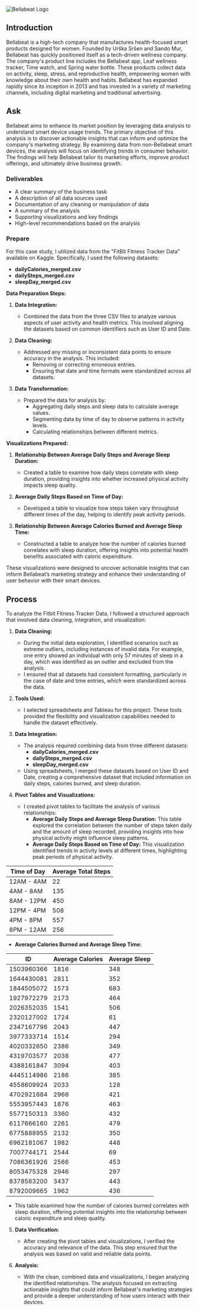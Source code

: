 ![Bellabeat Logo](https://bellabeat.com/wp-content/uploads/2023/09/Bellabeat-logo.jpg)

## Introduction

Bellabeat is a high-tech company that manufactures health-focused smart products designed for women. Founded by Urška Sršen and Sando Mur, Bellabeat has quickly positioned itself as a tech-driven wellness company. The company's product line includes the Bellabeat app, Leaf wellness tracker, Time watch, and Spring water bottle. These products collect data on activity, sleep, stress, and reproductive health, empowering women with knowledge about their own health and habits. Bellabeat has expanded rapidly since its inception in 2013 and has invested in a variety of marketing channels, including digital marketing and traditional advertising.

## Ask

Bellabeat aims to enhance its market position by leveraging data analysis to understand smart device usage trends. The primary objective of this analysis is to discover actionable insights that can inform and optimize the company's marketing strategy. By examining data from non-Bellabeat smart devices, the analysis will focus on identifying trends in consumer behavior. The findings will help Bellabeat tailor its marketing efforts, improve product offerings, and ultimately drive business growth.

### Deliverables
- A clear summary of the business task
- A description of all data sources used
- Documentation of any cleaning or manipulation of data
- A summary of the analysis
- Supporting visualizations and key findings
- High-level recommendations based on the analysis

### Prepare

For this case study, I utilized data from the "FitBit Fitness Tracker Data" available on Kaggle. Specifically, I used the following datasets:
- **dailyCalories_merged.csv**
- **dailySteps_merged.csv**
- **sleepDay_merged.csv**

**Data Preparation Steps:**

1. **Data Integration:** 
   - Combined the data from the three CSV files to analyze various aspects of user activity and health metrics. This involved aligning the datasets based on common identifiers such as User ID and Date.

2. **Data Cleaning:**
   - Addressed any missing or inconsistent data points to ensure accuracy in the analysis. This included:
     - Removing or correcting erroneous entries.
     - Ensuring that date and time formats were standardized across all datasets.

3. **Data Transformation:**
   - Prepared the data for analysis by:
     - Aggregating daily steps and sleep data to calculate average values.
     - Segmenting data by time of day to observe patterns in activity levels.
     - Calculating relationships between different metrics.

**Visualizations Prepared:**

1. **Relationship Between Average Daily Steps and Average Sleep Duration:**
   - Created a table to examine how daily steps correlate with sleep duration, providing insights into whether increased physical activity impacts sleep quality.

2. **Average Daily Steps Based on Time of Day:**
   - Developed a table to visualize how steps taken vary throughout different times of the day, helping to identify peak activity periods.

3. **Relationship Between Average Calories Burned and Average Sleep Time:**
   - Constructed a table to analyze how the number of calories burned correlates with sleep duration, offering insights into potential health benefits associated with caloric expenditure.

These visualizations were designed to uncover actionable insights that can inform Bellabeat’s marketing strategy and enhance their understanding of user behavior with their smart devices.

## Process

To analyze the Fitbit Fitness Tracker Data, I followed a structured approach that involved data cleaning, integration, and visualization:

1. **Data Cleaning:**
   - During the initial data exploration, I identified scenarios such as extreme outliers, including instances of invalid data. For example, one entry showed an individual with only 57 minutes of sleep in a day, which was identified as an outlier and excluded from the analysis.
   - I ensured that all datasets had consistent formatting, particularly in the case of date and time entries, which were standardized across the data.

2. **Tools Used:**
   - I selected spreadsheets and Tableau for this project. These tools provided the flexibility and visualization capabilities needed to handle the dataset effectively.

3. **Data Integration:**
   - The analysis required combining data from three different datasets: 
     - **dailyCalories_merged.csv**
     - **dailySteps_merged.csv**
     - **sleepDay_merged.csv**
   - Using spreadsheets, I merged these datasets based on User ID and Date, creating a comprehensive dataset that included information on daily steps, calories burned, and sleep duration.

4. **Pivot Tables and Visualizations:**
   - I created pivot tables to facilitate the analysis of various relationships:
     - **Average Daily Steps and Average Sleep Duration:** This table explored the correlation between the number of steps taken daily and the amount of sleep recorded, providing insights into how physical activity might influence sleep patterns.
     - **Average Daily Steps Based on Time of Day:** This visualization identified trends in activity levels at different times, highlighting peak periods of physical activity.
    
| Time of Day  | Average Total Steps |
|--------------|---------------------|
| 12AM - 4AM   | 22                  |
| 4AM - 8AM    | 135                 |
| 8AM - 12PM   | 450                 |
| 12PM - 4PM   | 508                 |
| 4PM - 8PM    | 557                 |
| 8PM - 12AM   | 256                 |

   - **Average Calories Burned and Average Sleep Time:**
    
| ID          | Average Calories | Average Sleep |
|-------------|------------------|---------------|
| 1503960366  | 1816             | 348           |
| 1644430081  | 2811             | 352           |
| 1844505072  | 1573             | 683           |
| 1927972279  | 2173             | 464           |
| 2026352035  | 1541             | 506           |
| 2320127002  | 1724             | 61            |
| 2347167796  | 2043             | 447           |
| 3977333714  | 1514             | 294           |
| 4020332650  | 2386             | 349           |
| 4319703577  | 2038             | 477           |
| 4388161847  | 3094             | 403           |
| 4445114986  | 2186             | 385           |
| 4558609924  | 2033             | 128           |
| 4702921684  | 2966             | 421           |
| 5553957443  | 1876             | 463           |
| 5577150313  | 3360             | 432           |
| 6117666160  | 2261             | 479           |
| 6775888955  | 2132             | 350           |
| 6962181067  | 1982             | 448           |
| 7007744171  | 2544             | 69            |
| 7086361926  | 2566             | 453           |
| 8053475328  | 2946             | 297           |
| 8378563200  | 3437             | 443           |
| 8792009665  | 1962             | 436           |

   - This table examined how the number of calories burned correlates with sleep duration, offering potential insights into the relationship between caloric expenditure and sleep quality.

5. **Data Verification:**
   - After creating the pivot tables and visualizations, I verified the accuracy and relevance of the data. This step ensured that the analysis was based on valid and reliable data points.

6. **Analysis:**
   - With the clean, combined data and visualizations, I began analyzing the identified relationships. The analysis focused on extracting actionable insights that could inform Bellabeat's marketing strategies and provide a deeper understanding of how users interact with their devices.
